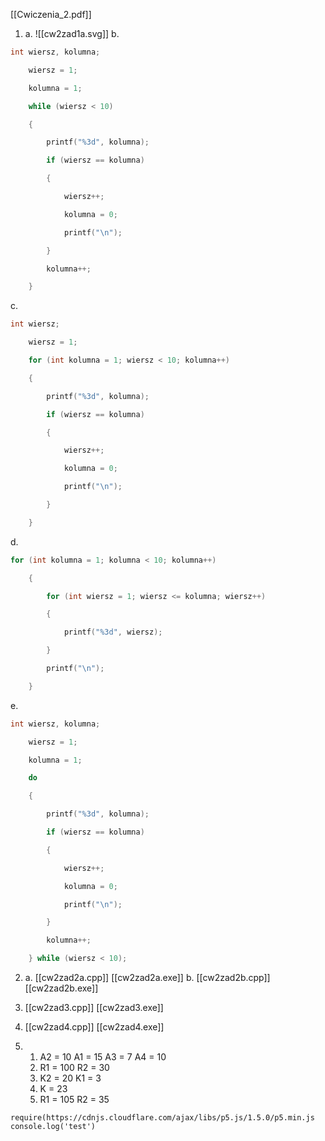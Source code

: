[[Cwiczenia_2.pdf]]


1. 
   a.
    ![[cw2zad1a.svg]]
b. 
```cpp
int wiersz, kolumna;

    wiersz = 1;

    kolumna = 1;

    while (wiersz < 10)

    {

        printf("%3d", kolumna);

        if (wiersz == kolumna)

        {

            wiersz++;

            kolumna = 0;

            printf("\n");

        }

        kolumna++;

    }
```
c. 
```cpp
int wiersz;

    wiersz = 1;

    for (int kolumna = 1; wiersz < 10; kolumna++)

    {

        printf("%3d", kolumna);

        if (wiersz == kolumna)

        {

            wiersz++;

            kolumna = 0;

            printf("\n");

        }

    }
```
d. 
```cpp
for (int kolumna = 1; kolumna < 10; kolumna++)

    {

        for (int wiersz = 1; wiersz <= kolumna; wiersz++)

        {

            printf("%3d", wiersz);

        }

        printf("\n");

    }
```
e. 
```cpp
int wiersz, kolumna;

    wiersz = 1;

    kolumna = 1;

    do

    {

        printf("%3d", kolumna);

        if (wiersz == kolumna)

        {

            wiersz++;

            kolumna = 0;

            printf("\n");

        }

        kolumna++;

    } while (wiersz < 10);
```


2. a. 
   [[cw2zad2a.cpp]]
   [[cw2zad2a.exe]]
	b.
	[[cw2zad2b.cpp]]
	[[cw2zad2b.exe]]

3. [[cw2zad3.cpp]]
   [[cw2zad3.exe]]


4. [[cw2zad4.cpp]]
   [[cw2zad4.exe]]

1. 
	1. A2 = 10 
	   A1 = 15 
	   A3 = 7 
	   A4 = 10
	2. R1 = 100
	   R2 = 30
	3. K2 = 20
	   K1 = 3
	4. K = 23
	5. R1 = 105
	   R2 = 35



```run-js
require(https://cdnjs.cloudflare.com/ajax/libs/p5.js/1.5.0/p5.min.js
console.log('test')
```